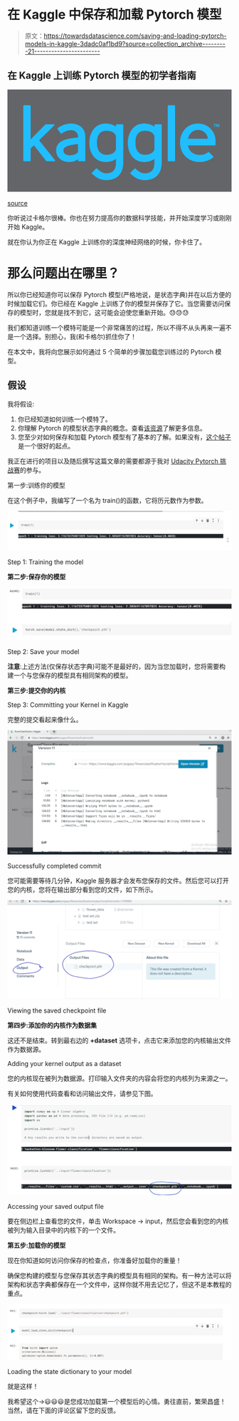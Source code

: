 # 在 Kaggle 中保存和加载 Pytorch 模型

> 原文：<https://towardsdatascience.com/saving-and-loading-pytorch-models-in-kaggle-3dadc0af1bd9?source=collection_archive---------21----------------------->

## 在 Kaggle 上训练 Pytorch 模型的初学者指南

![](img/2d33be8fea5b9ce55e66978eda463914.png)

[source](https://www.google.com/url?sa=i&source=images&cd=&ved=2ahUKEwiSttqlub7jAhVOQBoKHdbLCFwQjRx6BAgBEAU&url=https%3A%2F%2Fwww.jessicayung.com%2Fgetting-started-with-kaggle-1-text-data-quora-question-pairs-spam-smses%2F&psig=AOvVaw2Pf-0QVvxFFJh1xMOqY_EZ&ust=1563537857106408)

你听说过卡格尔很棒。你也在努力提高你的数据科学技能，并开始深度学习或刚刚开始 Kaggle。

就在你认为你正在 Kaggle 上训练你的深度神经网络的时候，你卡住了。

# 那么问题出在哪里？

所以你已经知道你可以保存 Pytorch 模型(严格地说，是状态字典)并在以后方便的时候加载它们。你已经在 Kaggle 上训练了你的模型并保存了它。当您需要访问保存的模型时，您就是找不到它，这可能会迫使您重新开始。😓😓😓

我们都知道训练一个模特可能是一个非常痛苦的过程，所以不得不从头再来一遍不是一个选择。别担心，我(和卡格尔)抓住你了！

在本文中，我将向您展示如何通过 5 个简单的步骤加载您训练过的 Pytorch 模型。

## 假设

我将假设:

1.  你已经知道如何训练一个模特了。
2.  你理解 Pytorch 的模型状态字典的概念。查看[该资源](https://medium.com/udacity-pytorch-challengers/saving-loading-your-model-in-pytorch-741b80daf3c)了解更多信息。
3.  您至少对如何保存和加载 Pytorch 模型有了基本的了解。如果没有，[这个帖子](https://medium.com/udacity-pytorch-challengers/saving-loading-your-model-in-pytorch-741b80daf3c)是一个很好的起点。

我正在进行的项目以及随后撰写这篇文章的需要都源于我对 [Udacity Pytorch 挑战赛](https://www.udacity.com/facebook-pytorch-scholarship?source=post_page---------------------------)的参与。

第一步:训练你的模型

在这个例子中，我编写了一个名为 train()的函数，它将历元数作为参数。

![](img/6f536fb7606d74924408488557cc93e2.png)

Step 1: Training the model

**第二步:保存你的模型**

![](img/ffa242fd36f0852418781c2d72aa43dc.png)

Step 2: Save your model

**注意**:上述方法(仅保存状态字典)可能不是最好的，因为当您加载时，您将需要构建一个与您保存的模型具有相同架构的模型。

**第三步:提交你的内核**

Step 3: Committing your Kernel in Kaggle

完整的提交看起来像什么。

![](img/547fba113d2198f19963d31dda10b750.png)

Successfully completed commit

您可能需要等待几分钟，Kaggle 服务器才会发布您保存的文件。然后您可以打开您的内核，您将在输出部分看到您的文件，如下所示。

![](img/600530f227994ea8dda2b3f87f7f257a.png)

Viewing the saved checkpoint file

**第四步:添加你的内核作为数据集**

这还不是结束。转到最右边的 **+dataset** 选项卡，点击它来添加您的内核输出文件作为数据源。

Adding your kernel output as a dataset

您的内核现在被列为数据源。打印输入文件夹的内容会将您的内核列为来源之一。

有关如何使用代码查看和访问输出文件，请参见下图。

![](img/a3ea3e999f53b0ce6701a15655bb636a.png)

Accessing your saved output file

要在侧边栏上查看您的文件，单击 Workspace -> input，然后您会看到您的内核被列为输入目录中的内核下的一个文件。

**第五步:加载你的模型**

现在你知道如何访问你保存的检查点，你准备好加载你的重量！

确保您构建的模型与您保存其状态字典的模型具有相同的架构。有一种方法可以将架构和状态字典都保存在一个文件中，这样你就不用去记忆了，但这不是本教程的重点。

![](img/49d348e0d430be6c56173e9cd8924a17.png)

Loading the state dictionary to your model

就是这样！

我希望这个->😃😃😃是您成功加载第一个模型后的心情。勇往直前，繁荣昌盛！当然，请在下面的评论区留下您的反馈。